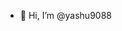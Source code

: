 - 👋 Hi, I’m @yashu9088

<!---
yashu9088/yashu9088 is a ✨ special ✨ repository because its `README.md` (this file) appears on your GitHub profile.
You can click the Preview link to take a look at your changes.
--->
